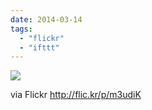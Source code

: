 ```yaml
---
date: 2014-03-14
tags: 
  - "flickr"
  - "ifttt"
---
```


![](http://farm4.staticflickr.com/3778/13155272885_b84ee646ff_b.jpg)  

  
  
via Flickr http://flic.kr/p/m3udiK
